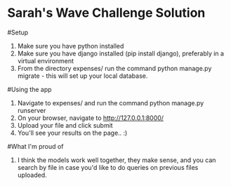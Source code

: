 # Sarah's Wave Challenge Solution

#Setup
1. Make sure you have python installed
1. Make sure you have django installed (pip install django), preferably in a virtual environment
1. From the directory expenses/ run the command python manage.py migrate - this will set up your local database.

#Using the app
1. Navigate to expenses/ and run the command python manage.py runserver
1. On your browser, navigate to http://127.0.0.1:8000/
2. Upload your file and click submit
3. You'll see your results on the page.. :)

#What I'm proud of
1. I think the models work well together, they make sense, and you can search by file in case you'd like to do queries on previous files uploaded.

